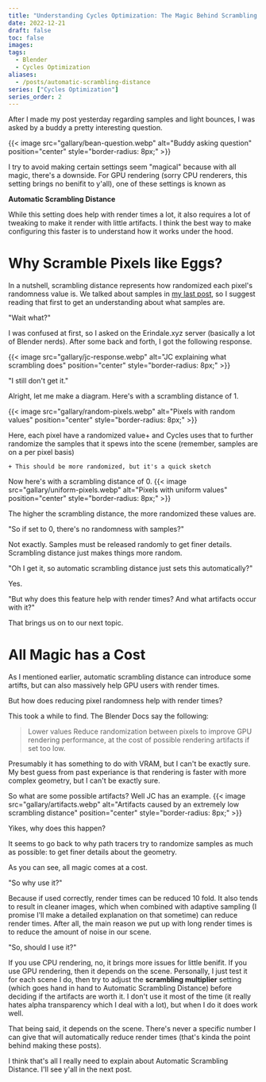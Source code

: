 ```yaml
---
title: "Understanding Cycles Optimization: The Magic Behind Scrambling Pixels like Eggs"
date: 2022-12-21
draft: false
toc: false
images:
tags:
  - Blender
  - Cycles Optimization
aliases:
  - /posts/automatic-scrambling-distance
series: ["Cycles Optimization"]
series_order: 2
---
```


After I made my post yesterday regarding samples and light bounces, I was asked by a buddy a pretty interesting question.

{{< image src="gallary/bean-question.webp" alt="Buddy asking question" position="center" style="border-radius: 8px;" >}}

I try to avoid making certain settings seem "magical" because with all magic, there's a downside. For GPU rendering (sorry CPU renderers, this setting brings no benifit to y'all), one of these settings is known as

**Automatic Scrambling Distance**

While this setting does help with render times a lot, it also requires a lot of tweaking to make it render with little artifacts. I think the best way to make configuring this faster is to understand how it works under the hood.


# Why Scramble Pixels like Eggs?
In a nutshell, scrambling distance represents how randomized each pixel's randomness value is. We talked about samples in [my last post](https://standingpadanimations.github.io/posts/cycles-optimization/#samples), so I suggest reading that first to get an understanding about what samples are.

"Wait what?"

I was confused at first, so I asked on the Erindale.xyz server (basically a lot of Blender nerds). After some back and forth, I got the following response.

{{< image src="gallary/jc-response.webp" alt="JC explaining what scrambling does" position="center" style="border-radius: 8px;" >}}

"I still don't get it."

Alright, let me make a diagram. Here's with a scrambling distance of 1.

{{< image src="gallary/random-pixels.webp" alt="Pixels with random values" position="center" style="border-radius: 8px;" >}}

Here, each pixel have a randomized value+ and Cycles uses that to further randomize the samples that it spews into the scene (remember, samples are on a per pixel basis)

`+ This should be more randomized, but it's a quick sketch`

Now here's with a scrambling distance of 0.
{{< image src="gallary/uniform-pixels.webp" alt="Pixels with uniform values" position="center" style="border-radius: 8px;" >}}


The higher the scrambling distance, the more randomized these values are.

"So if set to 0, there's no randomness with samples?"

Not exactly. Samples must be released randomly to get finer details. Scrambling distance just makes things more random.

"Oh I get it, so automatic scrambling distance just sets this automatically?"

Yes.

"But why does this feature help with render times? And what artifacts occur with it?"

That brings us on to our next topic.

# All Magic has a Cost
As I mentioned earlier, automatic scrambling distance can introduce some artifts, but can also massively help GPU users with render times.

But how does reducing pixel randomness help with render times?

This took a while to find. The Blender Docs say the following: 
> Lower values Reduce randomization between pixels to improve GPU rendering performance, at the cost of possible rendering artifacts if set too low.

Presumably it has something to do with VRAM, but I can't be exactly sure. My best guess from past experiance is that rendering is faster with more complex geometry, but I can't be exactly sure.

So what are some possible artifacts? Well JC has an example.
{{< image src="gallary/artifacts.webp" alt="Artifacts caused by an extremely low scrambling distance" position="center" style="border-radius: 8px;" >}}

Yikes, why does this happen?

It seems to go back to why path tracers try to randomize samples as much as possible: to get finer details about the geometry.

As you can see, all magic comes at a cost.

"So why use it?"

Because if used correctly, render times can be reduced 10 fold. It also tends to result in cleaner images, which when combined with adaptive sampling (I promise I'll make a detailed explanation on that sometime) can reduce render times. After all, the main reason we put up with long render times is to reduce the amount of noise in our scene.

"So, should I use it?"

If you use CPU rendering, no, it brings more issues for little benifit. If you use GPU rendering, then it depends on the scene. Personally, I just test it for each scene I do, then try to adjust the **scrambling multiplier** setting (which goes hand in hand to Automatic Scrambling Distance) before deciding if the artifacts are worth it. I don't use it most of the time (it really hates alpha transparency which I deal with a lot), but when I do it does work well.

That being said, it depends on the scene. There's never a specific number I can give that will automatically reduce render times (that's kinda the point behind making these posts).

I think that's all I really need to explain about Automatic Scrambling Distance. I'll see y'all in the next post.
